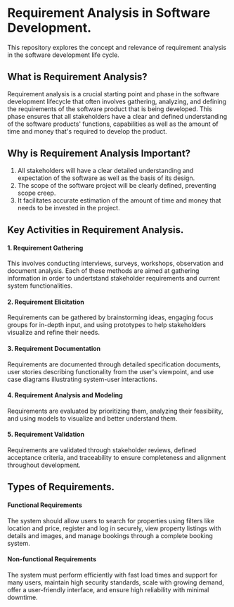 # Requirement Analysis in Software Development.

This repository explores the concept and relevance of requirement analysis in the software development life cycle.

## What is Requirement Analysis?

Requirement analysis is a crucial starting point and phase in the software development lifecycle that often involves gathering, analyzing, and defining the requirements of the software product that is being developed. This phase ensures that all stakeholders have a clear and defined understanding of the software products' functions, capabilities as well as the amount of time and money that's required to develop the product.

## Why is Requirement Analysis Important?

1. All stakeholders will have a clear detailed understanding and expectation of the software as well as the basis of its design.
2. The scope of the software project will be clearly defined, preventing scope creep.
3. It facilitates accurate estimation of the amount of time and money that needs to be invested in the project.

## Key Activities in Requirement Analysis.

#### 1. Requirement Gathering 

This involves conducting interviews, surveys, workshops, observation and document analysis. Each of these methods are aimed at gathering information in order to undertstand stakeholder requirements and current system functionalities.

#### 2. Requirement Elicitation 

Requirements can be gathered by brainstorming ideas, engaging focus groups for in-depth input, and using prototypes to help stakeholders visualize and refine their needs.

#### 3. Requirement Documentation 

Requirements are documented through detailed specification documents, user stories describing functionality from the user's viewpoint, and use case diagrams illustrating system-user interactions.

#### 4. Requirement Analysis and Modeling

Requirements are evaluated by prioritizing them, analyzing their feasibility, and using models to visualize and better understand them.

#### 5. Requirement Validation

Requirements are validated through stakeholder reviews, defined acceptance criteria, and traceability to ensure completeness and alignment throughout development.

## Types of Requirements.

#### Functional Requirements

The system should allow users to search for properties using filters like location and price, register and log in securely, view property listings with details and images, and manage bookings through a complete booking system.

#### Non-functional Requirements 

The system must perform efficiently with fast load times and support for many users, maintain high security standards, scale with growing demand, offer a user-friendly interface, and ensure high reliability with minimal downtime.

